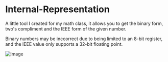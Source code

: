 # Internal-Representation
A little tool I created for my math class, it allows you to get the binary form, two's compliment and the IEEE form of the given number.

Binary numbers may be inccorrect due to being limited to an 8-bit register, and the IEEE value only supports a 32-bit floating point.

![image](https://user-images.githubusercontent.com/38990407/139718931-6a1ddc35-91a3-4c55-a841-8f44e0b67495.png)
